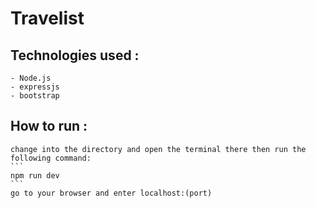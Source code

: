 # Travelist

## Technologies used :

    - Node.js
    - expressjs
    - bootstrap

## How to run :

    change into the directory and open the terminal there then run the following command:
    ```
    npm run dev
    ```
    go to your browser and enter localhost:(port)
